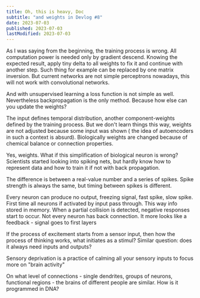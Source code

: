 ```yaml
---
title: Oh, this is heavy, Doc
subtitle: "and weights in Devlog #8"
date: 2023-07-03
published: 2023-07-03
lastModified: 2023-07-03
---
```


As I was saying from the beginning, the training process is wrong. All computation power is needed only by gradient descend. Knowing the expected result, apply tiny delta to all weights to fix it and continue with another step. Such thing for example can be replaced by one matrix inversion. But current networks are not simple perceptrons nowadays, this will not work with convolutional networks. 

And with unsupervised learning a loss function is not simple as well. Nevertheless backpropagation is the only method. Because how else can you update the weights?

The input defines temporal distribution, another component-weights defined by the training process. But we don't learn things this way, weights are not adjusted because some input was shown ( the idea of autoencoders in such a context is absurd). Biologically weights are changed because of chemical balance or connection properties. 

Yes, weights. What if this simplification of biological neuron is wrong? Scientists started looking into spiking nets, but hardly know how to represent data and how to train it if not with back propagation. 

The difference is between a real-value number and a series of spikes. Spike strength is always the same, but timing between spikes is different. 

Every neuron can produce no output, freezing signal, fast spike, slow spike. First time all neurons if activated by input pass through. This way info stored in memory. When a partial collision is detected, negative responses start to occur. Not every neuron has back connection. It more looks like a feedback - signal goes to first layers 

If the process of excitement starts from a sensor input, then how the process of thinking works, what initiates as a stimul?
Similar question: does it always need inputs and outputs?

Sensory deprivation is a practice of calming all your sensory inputs to focus more on "brain activity"

On what level of connections - single dendrites, groups of neurons, functional regions - the brains of different people are similar. How is it programmed in DNA?

